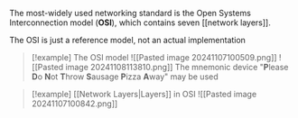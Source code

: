 

The most-widely used networking standard is the Open Systems Interconnection model (**OSI**), which contains seven [[network layers]]. 

The OSI is just a reference model, not an actual implementation

> [!example] The OSI model
> ![[Pasted image 20241107100509.png]]
> ![[Pasted image 20241108113810.png]]
> The mnemonic device "**P**lease **D**o **N**ot **T**hrow **S**ausage **P**izza **A**way" may be used


> [!example] [[Network Layers|Layers]] in OSI
> ![[Pasted image 20241107100842.png]]


